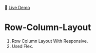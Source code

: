 🔗 [Live Demo](https://pvk13797.github.io/Row-Column-Layout/)

# Row-Column-Layout

1. Row Column Layout With Responsive.
2. Used Flex.

